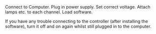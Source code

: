 Connect to Computer.  Plug in power supply.  Set correct voltage.
Attach lamps etc. to each channel.  Load software.

If you have any trouble connecting to the controller (after installing
the software), turn it off and on again whilst still plugged in to the
computer.
